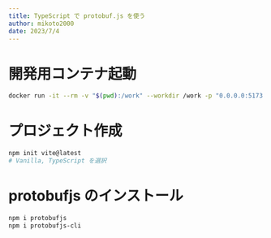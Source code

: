 ```yaml
---
title: TypeScript で protobuf.js を使う
author: mikoto2000
date: 2023/7/4
---
```


# 開発用コンテナ起動

```sh
docker run -it --rm -v "$(pwd):/work" --workdir /work -p "0.0.0.0:5173:5173" node:18 bash
```


# プロジェクト作成

```sh
npm init vite@latest
# Vanilla, TypeScript を選択
```


# protobufjs のインストール

```sh
npm i protobufjs
npm i protobufjs-cli
```


